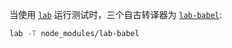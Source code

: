 当使用 [`lab`](https://www.npmjs.com/package/lab) 运行测试时，三个自古转译器为 [`lab-babel`](https://www.npmjs.com/package/lab-babel):

```sh
lab -T node_modules/lab-babel
```
